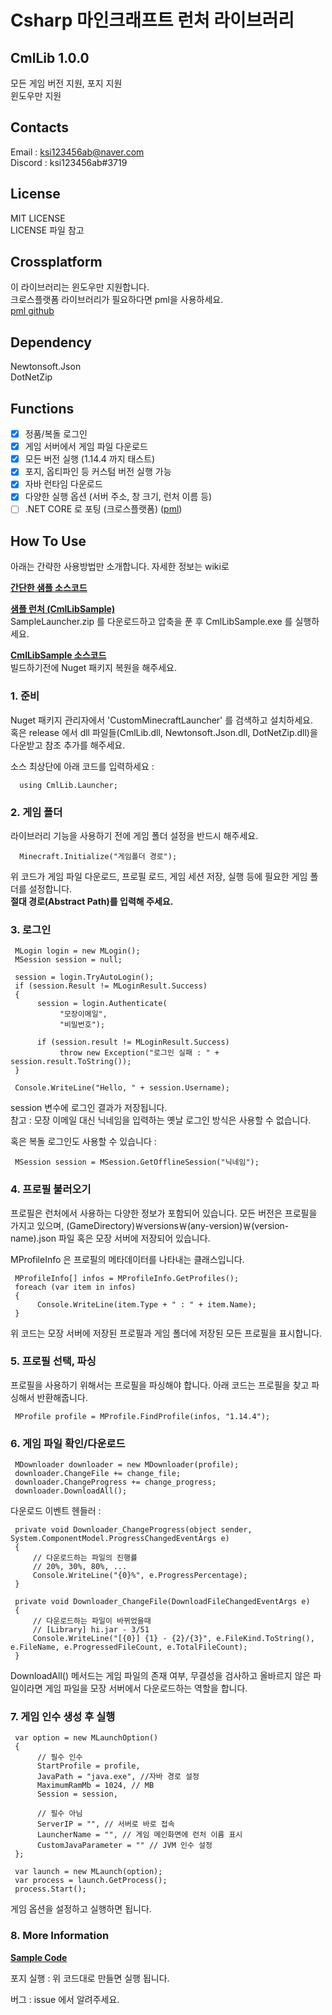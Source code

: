 ﻿# Csharp 마인크래프트 런처 라이브러리

## CmlLib 1.0.0
 
 모든 게임 버전 지원, 포지 지원  
 윈도우만 지원

## Contacts

Email : ksi123456ab@naver.com  
Discord : ksi123456ab#3719  

## License

MIT LICENSE  
LICENSE 파일 참고

## Crossplatform

이 라이브러리는 윈도우만 지원합니다.  
크로스플랫폼 라이브러리가 필요하다면 pml을 사용하세요.  
[pml github](https://github.com/AlphaBs/pml)

## Dependency

Newtonsoft.Json  
DotNetZip

## Functions

- [x] 정품/복돌 로그인
- [x] 게임 서버에서 게임 파일 다운로드
- [x] 모든 버전 실행 (1.14.4 까지 태스트)
- [x] 포지, 옵티파인 등 커스텀 버전 실행 가능
- [x] 자바 런타임 다운로드
- [x] 다양한 실행 옵션 (서버 주소, 창 크기, 런처 이름 등)
- [ ] .NET CORE 로 포팅 (크로스플랫폼) ([pml](https://github.com/AlphaBs/pml))

## How To Use

아래는 간략한 사용방법만 소개합니다. 자세한 정보는 wiki로

**[간단한 샘플 소스코드](https://github.com/AlphaBs/MinecraftLauncherLibrary/wiki/Sample-Code)**

**[샘플 런처 (CmlLibSample)](https://github.com/AlphaBs/MinecraftLauncherLibrary/releases)**  
SampleLauncher.zip 를 다운로드하고 압축을 푼 후 CmlLibSample.exe 를 실행하세요.  

**[CmlLibSample 소스코드](https://github.com/AlphaBs/MinecraftLauncherLibrary/tree/master/CmlLibSample)**  
빌드하기전에 Nuget 패키지 복원을 해주세요.

### **1. 준비**

Nuget 패키지 관리자에서 'CustomMinecraftLauncher' 를 검색하고 설치하세요.  
혹은 release 에서 dll 파일들(CmlLib.dll, Newtonsoft.Json.dll, DotNetZip.dll)을 다운받고 참조 추가를 해주세요. 

소스 최상단에 아래 코드를 입력하세요 :  


      using CmlLib.Launcher;

### **2. 게임 폴더**

라이브러리 기능을 사용하기 전에 게임 폴더 설정을 반드시 해주세요.

      Minecraft.Initialize("게임폴더 경로");

위 코드가 게임 파일 다운로드, 프로필 로드, 게임 세션 저장, 실행 등에 필요한 게임 폴더를 설정합니다.  
**절대 경로(Abstract Path)를 입력해 주세요.**

### **3. 로그인**

     MLogin login = new MLogin();
     MSession session = null;

     session = login.TryAutoLogin();
     if (session.Result != MLoginResult.Success)
     {
          session = login.Authenticate(
               "모장이메일",
               "비밀번호");

          if (session.result != MLoginResult.Success)
               throw new Exception("로그인 실패 : " + session.result.ToString());
     }

     Console.WriteLine("Hello, " + session.Username);

session 변수에 로그인 결과가 저장됩니다.  
참고 : 모장 이메일 대신 닉네임을 입력하는 옛날 로그인 방식은 사용할 수 없습니다.  

혹은 복돌 로그인도 사용할 수 있습니다 :

     MSession session = MSession.GetOfflineSession("닉네임");

### **4. 프로필 불러오기**

프로필은 런처에서 사용하는 다양한 정보가 포함되어 있습니다. 모든 버전은 프로필을 가지고 있으며,  (GameDirectory)￦versions￦(any-version)￦(version-name).json 파일 혹은 모장 서버에 저장되어 있습니다.  

MProfileInfo 은 프로필의 메타데이터를 나타내는 클래스입니다. 

     MProfileInfo[] infos = MProfileInfo.GetProfiles();
     foreach (var item in infos)
     {
          Console.WriteLine(item.Type + " : " + item.Name);
     }

위 코드는 모장 서버에 저장된 프로필과 게임 폴더에 저장된 모든 프로필을 표시합니다.  

### **5. 프로필 선택, 파싱**

프로필을 사용하기 위해서는 프로필을 파싱해야 합니다. 아래 코드는 프로필을 찾고 파싱해서 반환해줍니다.  

     MProfile profile = MProfile.FindProfile(infos, "1.14.4");

### **6. 게임 파일 확인/다운로드**

     MDownloader downloader = new MDownloader(profile);
     downloader.ChangeFile += change_file;
     downloader.ChangeProgress += change_progress;
     downloader.DownloadAll();

다운로드 이벤트 헨들러 :  

     private void Downloader_ChangeProgress(object sender, System.ComponentModel.ProgressChangedEventArgs e)
     {
         // 다운로드하는 파일의 진행률
         // 20%, 30%, 80%, ...
         Console.WriteLine("{0}%", e.ProgressPercentage);
     }
 
     private void Downloader_ChangeFile(DownloadFileChangedEventArgs e)
     {
         // 다운로드하는 파일이 바뀌었을때
         // [Library] hi.jar - 3/51
         Console.WriteLine("[{0}] {1} - {2}/{3}", e.FileKind.ToString(), e.FileName, e.ProgressedFileCount, e.TotalFileCount);
     }

DownloadAll() 메서드는 게임 파일의 존재 여부, 무결성을 검사하고 올바르지 않은 파일이라면 게임 파일을 모장 서버에서 다운로드하는 역할을 합니다.   

### **7. 게임 인수 생성 후 실행**

     var option = new MLaunchOption()
     {
          // 필수 인수
          StartProfile = profile,
          JavaPath = "java.exe", //자바 경로 설정
          MaximumRamMb = 1024, // MB
          Session = session,
          
          // 필수 아님
          ServerIP = "", // 서버로 바로 접속
          LauncherName = "", // 게임 메인화면에 런처 이름 표시
          CustomJavaParameter = "" // JVM 인수 설정
     };
     
     var launch = new MLaunch(option);
     var process = launch.GetProcess();
     process.Start();

게임 옵션을 설정하고 실행하면 됩니다.  

### **8. More Information**

**[Sample Code](https://github.com/AlphaBs/MinecraftLauncherLibrary/wiki/Sample-Code)**  

포지 실행 : 위 코드대로 만들면 실행 됩니다. 

버그 : issue 에서 알려주세요.




